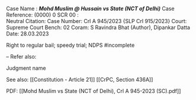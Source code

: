 Case Name : ***Mohd Muslim @ Hussain vs State (NCT of Delhi)***
Case Reference: (0000) 0 SCR 00 :  
Neutral Citation:
Case Number: Crl A 945/2023 {SLP Crl 915/2023}
Court: Supreme Court
Bench: 02
Coram: S Ravindra Bhat (Author), Dipankar Datta
Date: 28.03.2023 

Right to regular bail; speedy trial; NDPS #incomplete 

–
Refer also:

Judgment name

See also:
[[Constitution - Article 21]] 
[[CrPC, Section 436A]]

PDF:
[[Mohd Muslim vs State (NCT of Delhi), Crl A 945-2023 (SC).pdf]]